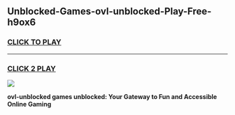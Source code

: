 
## Unblocked-Games-ovl-unblocked-Play-Free-h9ox6
<h3>
<a href="https://premium76.site?title=ovl-unblocked&ref=18A1">CLICK TO PLAY</a></h3>
<hr>

<h3>
<a href="https://premium76.site?title=ovl-unblocked&ref=18A1">CLICK 2 PLAY</a>
  
</h3>

<a href="https://premium76.site?title=ovl-unblocked&ref=18A1"><img src="https://clearcache.store/games.png"></a>


**ovl-unblocked games unblocked: Your Gateway to Fun and Accessible Online Gaming**
